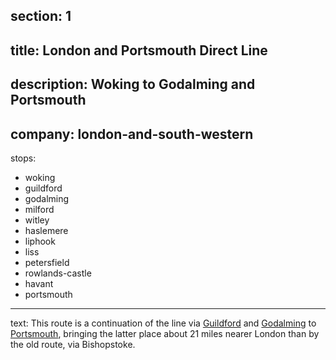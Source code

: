 ﻿section: 1
----
title: London and Portsmouth Direct Line
----
description: Woking to Godalming and Portsmouth
----
company: london-and-south-western
----
stops:
- woking
- guildford
- godalming
- milford
- witley
- haslemere
- liphook
- liss
- petersfield
- rowlands-castle
- havant
- portsmouth
----
text: This route is a continuation of the line via [Guildford](/stations/guildford) and [Godalming](/stations/godalming) to [Portsmouth](/stations/portsmouth), bringing the latter place about 21 miles nearer London than by the old route, via Bishopstoke.
